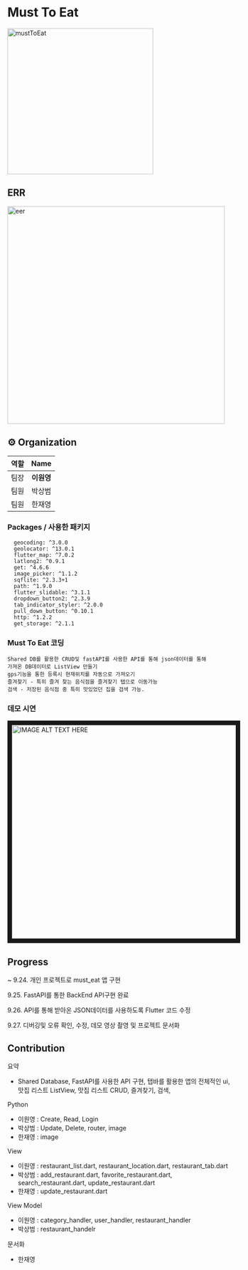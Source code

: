 # Must To Eat
<img width="328" alt="mustToEat" src="https://github.com/user-attachments/assets/266122a7-3152-4925-8bfa-1499e8f47808">


## ERR
<img width="489" alt="eer" src="https://github.com/user-attachments/assets/1fd2b18e-4c82-4a82-90ec-e221709eb267">

## ⚙ Organization

|    역할   |           Name           | 
|  :-----: | :----------------------: | 
|    팀장   | <center> **이원영** </center> |
|    팀원   | <center> 박상범  </center> | 
|    팀원   | <center> 한재영  </center> |


### Packages / 사용한 패키지

```
  geocoding: ^3.0.0
  geolocator: ^13.0.1
  flutter_map: ^7.0.2
  latlong2: ^0.9.1
  get: ^4.6.6
  image_picker: ^1.1.2
  sqflite: ^2.3.3+1
  path: ^1.9.0
  flutter_slidable: ^3.1.1
  dropdown_button2: ^2.3.9
  tab_indicator_styler: ^2.0.0
  pull_down_button: ^0.10.1
  http: ^1.2.2
  get_storage: ^2.1.1
```


### Must To Eat 코딩

```
Shared DB를 활용한 CRUD및 fastAPI를 사용한 API를 통해 json데이터를 통해
가져온 DB데이터로 ListView 만들기
gps기능을 통한 등록시 현재위치를 자동으로 가져오기
즐겨찾기 - 특히 즐겨 찾는 음식점을 즐겨찾기 탭으로 이동가능
검색 - 저장된 음식점 중 특히 맛있었던 집을 검색 가능.
```

### 데모 시연
<a href="http://www.youtube.com/watch?feature=player_embedded&v=qUU8KJCgIMM
" target="_blank"><img src="http://img.youtube.com/vi/qUU8KJCgIMM/0.jpg" 
alt="IMAGE ALT TEXT HERE" width="720" height="480" border="10" /></a>


## Progress

~ 9.24. 개인 프로젝트로 must_eat 앱 구현

9.25.
  FastAPI를 통한 BackEnd API구현 완료

9.26.
  API를 통해 받아온 JSON데이터를 사용하도록 Flutter 코드 수정

9.27.
  디버깅및 오류 확인, 수정, 데모 영상 촬영 및 프로젝트 문서화


## Contribution

  요약
  - Shared Database, FastAPI를 사용한 API 구현, 탭바를 활용한 앱의 전체적인 ui, 맛집 리스트 ListView, 맛집 리스트 CRUD, 즐겨찾기, 검색, 
 
  Python
  -  이원영 : Create, Read, Login
  -  박상범 : Update, Delete, router, image
  -  한재영 : image
  
  View
  -  이원영 : restaurant_list.dart, restaurant_location.dart, restaurant_tab.dart
  -  박상범 : add_restaurant.dart, favorite_restaurant.dart, search_restaurant.dart, update_restaurant.dart
  -  한재영 : update_restaurant.dart
  

  View Model
   - 이원영 : category_handler, user_handler, restaurant_handler
   - 박상범 : restaurant_handelr


  문서화 
  - 한재영
 
    
